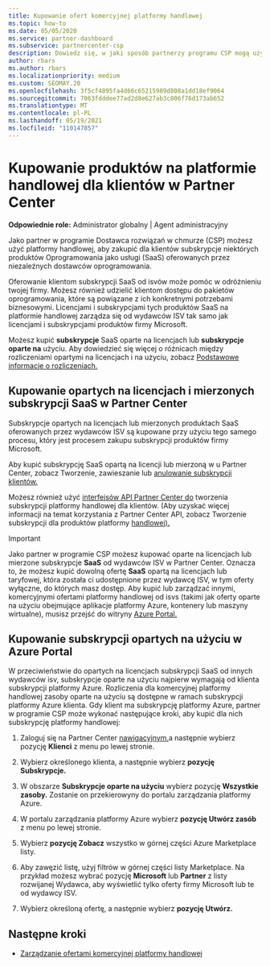 ```yaml
---
title: Kupowanie ofert komercyjnej platformy handlowej
ms.topic: how-to
ms.date: 05/05/2020
ms.service: partner-dashboard
ms.subservice: partnercenter-csp
description: Dowiedz się, w jaki sposób partnerzy programu CSP mogą używać platformy handlowej Partner Center do kupowania przez klientów ofert SaaS od niezależnych dostawców oprogramowania.
author: rbars
ms.author: rbars
ms.localizationpriority: medium
ms.custom: SEOMAY.20
ms.openlocfilehash: 3f5cf4895fa4d66c65215989d808a1dd18ef9064
ms.sourcegitcommit: 7063fdddee77ad2d8e627ab3c806f76d173ab652
ms.translationtype: MT
ms.contentlocale: pl-PL
ms.lasthandoff: 05/19/2021
ms.locfileid: "110147857"
---
```

# <a name="purchase-commercial-marketplace-products-for-your-customers-in-partner-center"></a>Kupowanie produktów na platformie handlowej dla klientów w Partner Center


**Odpowiednie role:** Administrator globalny | Agent administracyjny

Jako partner w programie Dostawca rozwiązań w chmurze (CSP) możesz użyć platformy handlowej, aby zakupić dla klientów subskrypcje niektórych produktów Oprogramowania jako usługi (SaaS) oferowanych przez niezależnych dostawców oprogramowania.

Oferowanie klientom subskrypcji SaaS od isvów może pomóc w odróżnieniu twojej firmy. Możesz również udzielić klientom dostępu do pakietów oprogramowania, które są powiązane z ich konkretnymi potrzebami biznesowymi. Licencjami i subskrypcjami tych produktów SaaS na platformie handlowej zarządza się od wydawców ISV tak samo jak licencjami i subskrypcjami produktów firmy Microsoft.

Możesz kupić **subskrypcje** SaaS oparte na licencjach lub **subskrypcje oparte na** użyciu. Aby dowiedzieć się więcej o różnicach między rozliczeniami opartymi na licencjach i na użyciu, zobacz [Podstawowe informacje o rozliczeniach.](billing-basics.md)

## <a name="purchase-license-based-and-metered-saas-subscriptions-in-partner-center"></a>Kupowanie opartych na licencjach i mierzonych subskrypcji SaaS w Partner Center

Subskrypcje opartych na licencjach lub mierzonych produktach SaaS oferowanych przez wydawców ISV są kupowane przy użyciu tego samego procesu, który jest procesem zakupu subskrypcji produktów firmy Microsoft.

Aby kupić subskrypcję SaaS opartą na licencji lub mierzoną w u Partner Center, zobacz Tworzenie, zawieszanie lub [anulowanie subskrypcji klientów.](create-a-new-subscription.md#create-a-new-subscription)

Możesz również użyć [interfejsów API Partner Center do](/partner-center/develop/) tworzenia subskrypcji platformy handlowej dla klientów. (Aby uzyskać więcej informacji na temat korzystania z Partner Center API, zobacz Tworzenie subskrypcji dla produktów platformy [handlowej).](/partner-center/develop/create-subscription-azure-marketplace-products)

>[!IMPORTANT]
> Jako partner w programie CSP  możesz kupować oparte na licencjach lub mierzone subskrypcje **SaaS** od wydawców ISV w Partner Center. Oznacza to, że  możesz kupić dowolną ofertę **SaaS** opartą na licencjach lub taryfowej, która została ci udostępnione przez wydawcę ISV, w tym oferty wyłączne, do których masz dostęp. [](csp-commercial-marketplace-discover.md#learn-about-marketplace-exclusive-offers) Aby kupić lub zarządzać innymi, komercyjnymi ofertami platformy handlowej od isvs (takimi jak oferty oparte na użyciu obejmujące aplikacje platformy Azure, kontenery lub maszyny wirtualne), musisz przejść do witryny [Azure Portal.](https://portal.azure.com/)

## <a name="purchase-usage-based-subscriptions-in-the-azure-portal"></a>Kupowanie subskrypcji opartych na użyciu w Azure Portal

W przeciwieństwie do opartych na licencjach subskrypcji SaaS od innych wydawców isv, subskrypcje oparte na użyciu najpierw wymagają od klienta subskrypcji platformy Azure. Rozliczenia dla komercyjnej platformy handlowej zasoby oparte na użyciu są dostępne w ramach subskrypcji platformy Azure klienta. Gdy klient ma subskrypcję platformy Azure, partner w programie CSP może wykonać następujące kroki, aby kupić dla nich subskrypcję platformy handlowej:

1. Zaloguj się na Partner Center [nawigacyjnym,](https://partner.microsoft.com/dashboard)a następnie wybierz pozycję **Klienci** z menu po lewej stronie.

2. Wybierz określonego klienta, a następnie wybierz **pozycję Subskrypcje.**  

3. W obszarze **Subskrypcje oparte na użyciu** wybierz pozycję **Wszystkie zasoby.** Zostanie on przekierowyny do portalu zarządzania platformy Azure.

4. W portalu zarządzania platformy Azure wybierz **pozycję Utwórz zasób** z menu po lewej stronie.

5. Wybierz **pozycję Zobacz** wszystko w górnej części Azure Marketplace listy.

6. Aby zawęzić listę, użyj filtrów w górnej części listy Marketplace. Na przykład możesz wybrać pozycję **Microsoft** lub **Partner** z listy rozwijanej Wydawca, aby wyświetlić tylko oferty firmy Microsoft lub te od wydawcy ISV. 

7. Wybierz określoną ofertę, a następnie wybierz **pozycję Utwórz.**

## <a name="next-steps"></a>Następne kroki

- [Zarządzanie ofertami komercyjnej platformy handlowej](csp-commercial-marketplace-purchase.md)